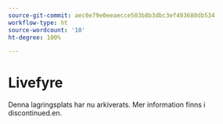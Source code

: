 ```yaml
---
source-git-commit: aec0e79e0eeaecce503b8b3dbc3ef493680db534
workflow-type: ht
source-wordcount: '10'
ht-degree: 100%

---
```

# Livefyre

Denna lagringsplats har nu arkiverats. Mer information finns i discontinued.en.